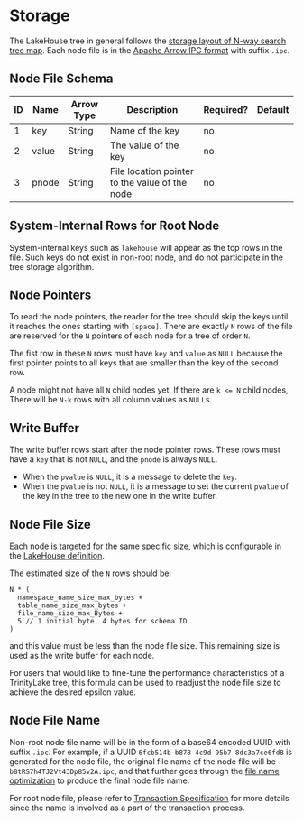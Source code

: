 # Storage

The LakeHouse tree in general follows the [storage layout of N-way search tree map](tree/search-tree-map.md#storage-layout).
Each node file is in the [Apache Arrow IPC format](https://arrow.apache.org/docs/format/Columnar.html#format-ipc) with suffix `.ipc`.

## Node File Schema

| ID | Name  | Arrow Type | Description                                    | Required? | Default |
|----|-------|------------|------------------------------------------------|-----------|---------|
| 1  | key   | String     | Name of the key                                | no        |         |
| 2  | value | String     | The value of the key                           | no        |         |
| 3  | pnode | String     | File location pointer to the value of the node | no        |         |

## System-Internal Rows for Root Node

System-internal keys such as `lakehouse` will appear as the top rows in the file.
Such keys do not exist in non-root node, and do not participate in the tree storage algorithm.

## Node Pointers

To read the node pointers, the reader for the tree should skip the keys until it reaches the ones starting with `[space]`.
There are exactly `N` rows of the file are reserved for the `N` pointers of each node for a tree of order `N`.

The fist row in these `N` rows must have `key` and `value` as `NULL` because the first pointer points to all
keys that are smaller than the key of the second row.

A node might not have all `N` child nodes yet. If there are `k <= N` child nodes,
There will be `N-k` rows with all column values as `NULL`s.

## Write Buffer

The write buffer rows start after the node pointer rows.
These rows must have a `key` that is not `NULL`, and the `pnode` is always `NULL`.

- When the `pvalue` is `NULL`, it is a message to delete the `key`.
- When the `pvalue` is not `NULL`, it is a message to set the current `pvalue` of the key in the tree to the new one in the write buffer.

## Node File Size

Each node is targeted for the same specific size, which is configurable in the [LakeHouse definition](./lakehouse.md).

The estimated size of the `N` rows should be:

```
N * (
  namespace_name_size_max_bytes + 
  table_name_size_max_bytes + 
  file_name_size_max_Bytes +
  5 // 1 initial byte, 4 bytes for schema ID 
)
```

and this value must be less than the node file size.
This remaining size is used as the write buffer for each node.

For users that would like to fine-tune the performance characteristics of a TrinityLake tree,
this formula can be used to readjust the node file size to achieve the desired epsilon value.

## Node File Name

Non-root node file name will be in the form of a base64 encoded UUID with suffix `.ipc`.
For example, if a UUID `6fcb514b-b878-4c9d-95b7-8dc3a7ce6fd8` is generated for the node file,
the original file name of the node file will be `b8tRS7h4TJ2Vt43Dp85v2A.ipc`,
and that further goes through the [file name optimization](./location.md#optimized-file-name) 
to produce the final node file name.

For root node file, please refer to [Transaction Specification](./transaction.md#root-node-file-name)
for more details since the name is involved as a part of the transaction process.
